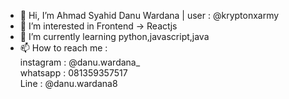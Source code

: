 - 👋 Hi, I’m Ahmad Syahid Danu Wardana | user : @kryptonxarmy
- 👀 I’m interested in Frontend -> Reactjs
- 🌱 I’m currently learning python,javascript,java
- 📫 How to reach me : </br>
  instagram : @danu.wardana_ </br>
  whatsapp  : 081359357517 </br>
  Line      : @danu.wardana8 </br>


<!---
kryptonxarmy/kryptonxarmy is a ✨ special ✨ repository because its `README.md` (this file) appears on your GitHub profile.
You can click the Preview link to take a look at your changes.
--->
